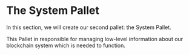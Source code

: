 # The System Pallet

In this section, we will create our second pallet: the System Pallet.

This Pallet in responsible for managing low-level information about our blockchain system which is needed to function.
